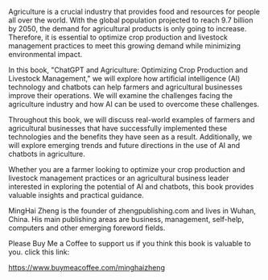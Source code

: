 
Agriculture is a crucial industry that provides food and resources for people all over the world. With the global population projected to reach 9.7 billion by 2050, the demand for agricultural products is only going to increase. Therefore, it is essential to optimize crop production and livestock management practices to meet this growing demand while minimizing environmental impact.

In this book, "ChatGPT and Agriculture: Optimizing Crop Production and Livestock Management," we will explore how artificial intelligence (AI) technology and chatbots can help farmers and agricultural businesses improve their operations. We will examine the challenges facing the agriculture industry and how AI can be used to overcome these challenges.

Throughout this book, we will discuss real-world examples of farmers and agricultural businesses that have successfully implemented these technologies and the benefits they have seen as a result. Additionally, we will explore emerging trends and future directions in the use of AI and chatbots in agriculture.

Whether you are a farmer looking to optimize your crop production and livestock management practices or an agricultural business leader interested in exploring the potential of AI and chatbots, this book provides valuable insights and practical guidance.

MingHai Zheng is the founder of zhengpublishing.com and lives in Wuhan, China. His main publishing areas are business, management, self-help, computers and other emerging foreword fields.

Please Buy Me a Coffee to support us if you think this book is valuable to you. click this link:

https://www.buymeacoffee.com/minghaizheng
